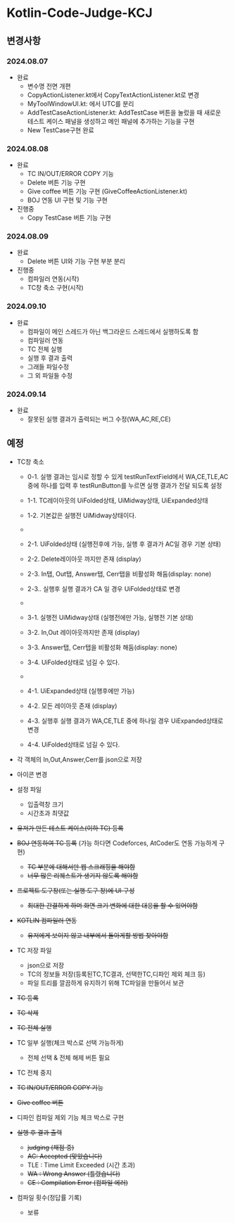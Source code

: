 # Kotlin-Code-Judge-KCJ
 


## 변경사항

### 2024.08.07
- 완료
    - 변수명 전면 개편 
    - CopyActionListener.kt에서 CopyTextActionListener.kt로 변경
    - MyToolWindowUI.kt: 에서 UTC를 분리
    - AddTestCaseActionListener.kt: AddTestCase 버튼을 눌렀을 때 새로운 테스트 케이스 패널을 생성하고 메인 패널에 추가하는 기능을 구현
    - New TestCase구현 완료

### 2024.08.08
- 완료  
    - TC IN/OUT/ERROR COPY 기능
    - Delete 버튼 기능 구현
    - Give coffee 버튼 기능 구현 (GiveCoffeeActionListener.kt)
    - BOJ 연동 UI 구현 및 기능 구현
- 진행중
    - Copy TestCase 버튼 기능 구현

### 2024.08.09
- 완료
    - Delete 버튼 UI와 기능 구현 부분 분리
- 진행중
    - 컴파일러 연동(시작)
    - TC창 축소 구현(시작)

### 2024.09.10
- 완료
    - 컴파일이 메인 스레드가 아닌 백그라운드 스레드에서 실행하도록 함
    - 컴파일러 연동
    - TC 전체 실행
    - 실행 후 결과 출력
    - 그래들 파일수정
    - 그 외 파일들 수정

### 2024.09.14
- 완료
    - 잘못된 실행 결과가 출력되는 버그 수정(WA,AC,RE,CE)

## 예정
- TC창 축소
    - 0-1.  실행 결과는 임시로 정할 수 있게 testRunTextField에서 WA,CE,TLE,AC중에 하나를 입력 후 testRunButton를 누르면 실행 결과가 전달 되도록 설정
    
    - 1-1. TC레이아웃의 UiFolded상태, UiMidway상태, UiExpanded상태
    - 1-2. 기본값은 실행전 UiMidway상태이다.
    - 
    - 2-1. UiFolded상태 (실행전후에 가능, 실행 후 결과가 AC일 경우 기본 상태) 
    - 2-2. Delete레이아웃 까지만 존재  (display)
    - 2-3. In탭, Out탭, Answer탭, Cerr탭을 비활성화 해둠(display: none)
    - 2-3.. 실행후 실행 결과가 CA 일 경우 UiFolded상태로 변경
    - 
    - 3-1. 실행전 UiMidway상태 (실행전에만 가능, 실행전 기본 상태)
    - 3-2. In,Out 레이아웃까지만 존재  (display)
    - 3-3.  Answer탭, Cerr탭을 비활성화 해둠(display: none)
    - 3-4. UiFolded상태로 넘길 수 있다.
    - 
    - 4-1. UiExpanded상태 (실행후에만 가능)
    - 4-2. 모든 레이아웃 존재  (display)
    - 4-3. 실행후 실행 결과가 WA,CE,TLE 중에 하나일 경우 UiExpanded상태로 변경
    - 4-4. UiFolded상태로 넘길 수 있다.


- 각 객체의 In,Out,Answer,Cerr를 json으로 저장
- 아이콘 변경
- 설정 파일
    - 입출력창 크기
    - 시간초과 최댓값
- ~~유저가 만든 테스트 케이스(이하 TC) 등록~~
- ~~BOJ 연동하여 TC 등록~~ (가능 하다면 Codeforces, AtCoder도 연동 가능하게 구현)
    - ~~TC 부분에 대해서만 웹 스크래핑을 해야함~~
    - ~~너무 많은 리퀘스트가 생기지 않도록 해야함~~
- ~~프로젝트 도구창(또는 실행 도구 창)에 UI 구성~~
    - ~~최대한 간결하게 하며 화면 크기 변화에 대한 대응을 할 수 있어야함~~
- ~~KOTLIN 컴파일러 연동~~
    - ~~유저에게 보이지 않고 내부에서 돌아게할 방법 찾아야함~~
- TC 저장 파일
    - json으로 저장
    - TC의 정보들 저장(등록된TC,TC결과, 선택한TC,디파인 제외 체크 등)
    - 파일 트리를 깔끔하게 유지하기 위해 TC파일을 만들어서 보관
- ~~TC 등록~~
- ~~TC 삭제~~
- ~~TC 전체 실행~~
- TC 일부 실행(체크 박스로 선택 가능하게)
    - 전체 선택 & 전체 해제 버튼 필요
- TC 전체 중지
- ~~TC IN/OUT/ERROR COPY 기능~~
- ~~Give coffee 버튼~~
- 디파인 컴파일 제외 기능 체크 박스로 구현 
- ~~실행 후 결과 출력~~
    - ~~judging (채점 중)~~
    - ~~AC: Accepted (맞았습니다)~~
    - TLE : Time Limit Exceeded (시간 초과)
    - ~~WA : Wrong Answer (틀렸습니다)~~
    - ~~CE : Compilation Error (컴파일 에러)~~
- 컴파일 횟수(정답률 기록)
    - 보류
